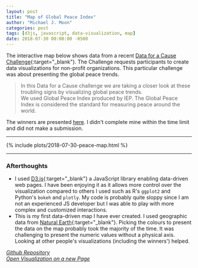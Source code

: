 ```yaml
---
layout: post
title: "Map of Global Peace Index"
author: "Michael J. Moon"
categories: post
tags: [d3js, javascript, data-visualization, map]
date: 2018-07-30 00:00:00 -0500
---
```


The interactive map below shows data from a recent [Data for a Cause Challenge](https://www.olgatsubiks.com/data-for-a-cause){:target="_blank"}. The Challenge requests participants to create data visualizations for non-profit organizations. This particular challenge was about presenting the global peace trends.

>  In this Data for a Cause challenge we are taking a closer look at these troubling signs by visualizing global peace trends.  
We used Global Peace Index produced by IEP. The Global Peace Index is considered the standard for measuring peace around the world.

The winners are presented [here](https://www.olgatsubiks.com/single-post/2018/07/05/Winners-of-the-11th-Data-for-a-Cause-Challenge). I didn't complete mine within the time limit and did not make a submission.

--------

{% include plots/2018-07-30-peace-map.html %}

--------

### Afterthoughts

+   I used [D3.js](https://d3js.org/){:target="_blank"} a JavaScript library enabling data-driven web pages. I have been enjoying it as it allows more control over the visualization compared to others I used such as R's `ggplot2` and Python's `bokeh` and `plotly`. My code is probably quite sloppy since I am not an experienced JS developer but I was able to play with more complex and customized interactions.
+   This is my first data-driven map I have ever created. I used geographic data from [Natural Earth](http://www.naturalearthdata.com/downloads/){:target="_blank"}. Picking the colours to present the data on the map probably took the majority of the time. It was challenging to present the numeric values without a physical axis. Looking at other people's visualizations (including the winners') helped.

<a href="https://github.com/mjmoon/peace-map" target="_blank"><i class="icon fa-github" /> Github Repository</a><br />
<a href="https://peace-map.micbon.com/" target="_blank"><i class="icon fa-file-o" /> Open Visualization on a new Page</a>
